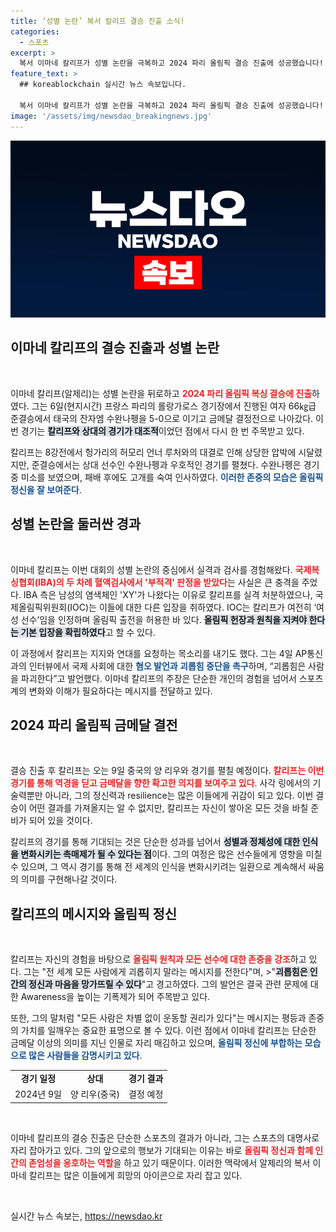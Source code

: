 ```yaml
---
title: ‘성별 논란’ 복서 칼리프 결승 진출 소식!
categories:
  - 스포츠
excerpt: >
  복서 이마네 칼리프가 성별 논란을 극복하고 2024 파리 올림픽 결승 진출에 성공했습니다! 이번 성과는 칼리프에게 힘찬 메시지를 보냈고, 그는 괴롭힘 중단을 글로벌 사회에 촉구했습니다. 클릭해서 그의 이야기와 영감을 확인해보세요!
feature_text: >
  ## koreablockchain 실시간 뉴스 속보입니다.

  복서 이마네 칼리프가 성별 논란을 극복하고 2024 파리 올림픽 결승 진출에 성공했습니다! 이번 성과는 칼리프에게 힘찬 메시지를 보냈고, 그는 괴롭힘 중단을 글로벌 사회에 촉구했습니다. 클릭해서 그의 이야기와 영감을 확인해보세요!
image: '/assets/img/newsdao_breakingnews.jpg'
---
```


<p><img src="/assets/img/newsdao_breakingnews.jpg" alt="koreablockchain 속보" /></p>

<h2 data-ke-size="size26">이마네 칼리프의 결승 진출과 성별 논란</h2>

<p data-ke-size="size16">&nbsp;</p>

<p>이마네 칼리프(알제리)는 성별 논란을 뒤로하고 <b><span style="color: #ee2323;">2024 파리 올림픽 복싱 결승에 진출</span></b>하였다. 그는 6일(현지시간) 프랑스 파리의 롤랑가로스 경기장에서 진행된 여자 66㎏급 준결승에서 태국의 잔자엠 수완나펭을 5-0으로 이기고 금메달 결정전으로 나아갔다. 이번 경기는 <b><span style="background-color: #21538527;">칼리프와 상대의 경기가 대조적</span></b>이었던 점에서 다시 한 번 주목받고 있다. </p>

<p>칼리프는 8강전에서 헝가리의 허모리 언너 루처와의 대결로 인해 상당한 압박에 시달렸지만, 준결승에서는 상대 선수인 수완나펭과 우호적인 경기를 펼쳤다. 수완나펭은 경기 중 미소를 보였으며, 패배 후에도 고개를 숙여 인사하였다. <b><span style="color: #1a5490;">이러한 존중의 모습은 올림픽 정신을 잘 보여준다</span></b>. </p>

<h2 data-ke-size="size26">성별 논란을 둘러싼 경과</h2>

<p data-ke-size="size16">&nbsp;</p>

<p>이마네 칼리프는 이번 대회의 성별 논란의 중심에서 실격과 검사를 경험해왔다. <b><span style="color: #ee2323;">국제복싱협회(IBA)의 두 차례 혈액검사에서 '부적격' 판정을 받았다</span></b>는 사실은 큰 충격을 주었다. IBA 측은 남성의 염색체인 'XY'가 나왔다는 이유로 칼리프를 실격 처분하였으나, 국제올림픽위원회(IOC)는 이들에 대한 다른 입장을 취하였다. IOC는 칼리프가 여전히 ‘여성 선수’임을 인정하며 올림픽 출전을 허용한 바 있다. <b><span style="background-color: #21538527;">올림픽 헌장과 원칙을 지켜야 한다는 기본 입장을 확립하였다</span></b>고 할 수 있다.</p>

<p>이 과정에서 칼리프는 지지와 연대를 요청하는 목소리를 내기도 했다. 그는 4일 AP통신과의 인터뷰에서 국제 사회에 대한 <b><span style="color: #1a5490;">혐오 발언과 괴롭힘 중단을 촉구</span></b>하며, “괴롭힘은 사람을 파괴한다”고 발언했다. 이마네 칼리프의 주장은 단순한 개인의 경험을 넘어서 스포츠계의 변화와 이해가 필요하다는 메시지를 전달하고 있다.</p>

<h2 data-ke-size="size26">2024 파리 올림픽 금메달 결전</h2>

<p data-ke-size="size16">&nbsp;</p>

<p>결승 진출 후 칼리프는 오는 9일 중국의 양 리우와 경기를 펼칠 예정이다. <b><span style="color: #ee2323;">칼리프는 이번 경기를 통해 역경을 딛고 금메달을 향한 확고한 의지를 보여주고 있다</span></b>. 사각 링에서의 기술력뿐만 아니라, 그의 정신력과 resilience는 많은 이들에게 귀감이 되고 있다. 이번 결승이 어떤 결과를 가져올지는 알 수 없지만, 칼리프는 자신이 쌓아온 모든 것을 바칠 준비가 되어 있을 것이다.</p>

<p>칼리프의 경기를 통해 기대되는 것은 단순한 성과를 넘어서 <b><span style="background-color: #21538527;">성별과 정체성에 대한 인식을 변화시키는 촉매제가 될 수 있다는 점</span></b>이다. 그의 여정은 많은 선수들에게 영향을 미칠 수 있으며, 그 역시 경기를 통해 전 세계의 인식을 변화시키려는 일환으로 계속해서 싸움의 의미를 구현해나갈 것이다. </p>

<h2 data-ke-size="size26">칼리프의 메시지와 올림픽 정신</h2>

<p data-ke-size="size16">&nbsp;</p>

<p>칼리프는 자신의 경험을 바탕으로 <b><span style="color: #ee2323;">올림픽 원칙과 모든 선수에 대한 존중을 강조</span></b>하고 있다. 그는 "전 세계 모든 사람에게 괴롭히지 말라는 메시지를 전한다"며, &gt;"<b><span style="background-color: #21538527;">괴롭힘은 인간의 정신과 마음을 망가뜨릴 수 있다</span></b>"고 경고하였다. 그의 발언은 결국 관련 문제에 대한 Awareness을 높이는 기폭제가 되어 주목받고 있다.</p>

<p>또한, 그의 말처럼 "모든 사람은 차별 없이 운동할 권리가 있다"는 메시지는 평등과 존중의 가치를 일깨우는 중요한 표명으로 볼 수 있다. 이런 점에서 이마네 칼리프는 단순한 금메달 이상의 의미를 지닌 인물로 자리 매김하고 있으며, <b><span style="color: #1a5490;">올림픽 정신에 부합하는 모습으로 많은 사람들을 감명시키고 있다</span></b>.</p>

<table>
  <tr>
    <td style="text-align: center; height: 17px;"><b>경기 일정</b></td>
    <td style="text-align: center; height: 17px;"><b>상대</b></td>
    <td style="text-align: center; height: 17px;"><b>경기 결과</b></td>
  </tr>
  <tr>
    <td style="text-align: center; height: 17px;">2024년 9일</td>
    <td style="text-align: center; height: 17px;">양 리우(중국)</td>
    <td style="text-align: center; height: 17px;">결정 예정</td>
  </tr>
</table>

<p data-ke-size="size16">&nbsp;</p>

<p>이마네 칼리프의 결승 진출은 단순한 스포츠의 결과가 아니라, 그는 스포츠의 대명사로 자리 잡아가고 있다. 그의 앞으로의 행보가 기대되는 이유는 바로 <b><span style="color: #ee2323;">올림픽 정신과 함께 인간의 존엄성을 옹호하는 역할</span></b>을 하고 있기 때문이다. 이러한 맥락에서 알제리의 복서 이마네 칼리프는 많은 이들에게 희망의 아이콘으로 자리 잡고 있다. </p>

<p data-ke-size="size16">&nbsp;</p>
실시간 뉴스 속보는, <a href="https://newsdao.kr" rel="dofollow">https://newsdao.kr</a>


